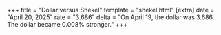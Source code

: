+++
title = "Dollar versus Shekel"
template = "shekel.html"
[extra]
date = "April 20, 2025"
rate = "3.686"
delta = "On April 19, the dollar was 3.686. The dollar became 0.008% stronger."
+++
